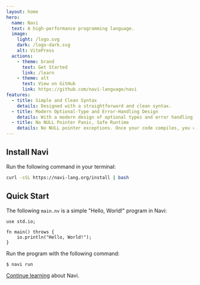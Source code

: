 ```yaml
---
layout: home
hero:
  name: Navi
  text: A high-performance programming language.
  image:
    light: /logo.svg
    dark: /logo-dark.svg
    alt: VitePress
  actions:
    - theme: brand
      text: Get Started
      link: /learn
    - theme: alt
      text: View on GitHub
      link: https://github.com/navi-language/navi
features:
  - title: Simple and Clean Syntax
    details: Designed with a straightforward and clean syntax.
  - title: Modern Optional-Type and Error-Handling Design
    details: With a modern design of optional types and error handling, Navi allows developers to gracefully manage exceptional cases and abnormal data.
  - title: No NULL Pointer Panic, Safe Runtime
    details: No NULL pointer exceptions. Once your code compiles, you can expect consistent and reliable execution.
---
```


## Install Navi

Run the following command in your terminal:

```sh
curl -sSL https://navi-lang.org/install | bash
```

## Quick Start

The following `main.nv` is a simple "Hello, World!" program in Navi:

```nv
use std.io;

fn main() throws {
    io.println("Hello, World!");
}
```

Run the program with the following command:

```sh
$ navi run
```

[Continue learning](/learn) about Navi.
